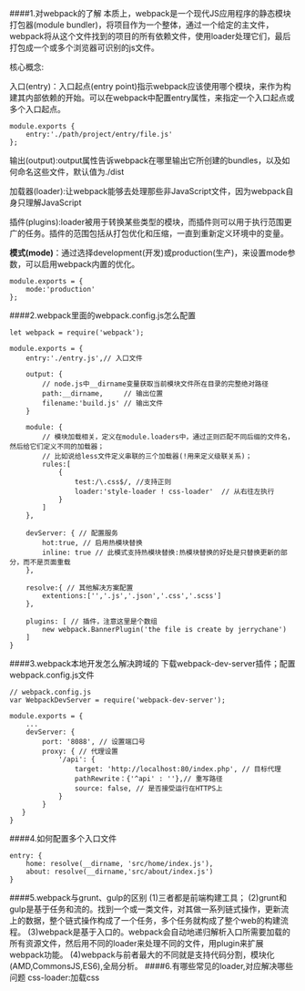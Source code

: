 ####1.对webpack的了解
本质上，webpack是一个现代JS应用程序的静态模块打包器(module bundler)，将项目作为一个整体，通过一个给定的主文件，webpack将从这个文件找到的项目的所有依赖文件，使用loader处理它们，最后打包成一个或多个浏览器可识别的js文件。

核心概念:

入口(entry)：入口起点(entry point)指示webpack应该使用哪个模块，来作为构建其内部依赖的开始。可以在webpack中配置entry属性，来指定一个入口起点或多个入口起点。
```
module.exports {
    entry:'./path/project/entry/file.js'
};
```
输出(output):output属性告诉webpack在哪里输出它所创建的bundles，以及如何命名这些文件，默认值为./dist   

加载器(loader):让webpack能够去处理那些非JavaScript文件，因为webpack自身只理解JavaScript

插件(plugins):loader被用于转换某些类型的模块，而插件则可以用于执行范围更广的任务。插件的范围包括从打包优化和压缩，一直到重新定义环境中的变量。

**模式(mode)**：通过选择development(开发)或production(生产)，来设置mode参数，可以启用webpack内置的优化。
```
module.exports = {
    mode:'production'
};
```
####2.webpack里面的webpack.config.js怎么配置
```
let webpack = require('webpack');

module.exports = {
    entry:'./entry.js',// 入口文件
    
    output: {
        // node.js中__dirname变量获取当前模块文件所在目录的完整绝对路径
        path:__dirname,     // 输出位置
        filename:'build.js' // 输出文件
    }
    
    module: {
        // 模块加载相关，定义在module.loaders中，通过正则匹配不同后缀的文件名，然后给它们定义不同的加载器；
        // 比如说给less文件定义串联的三个加载器(!用来定义级联关系)；
        rules:[
            {
                test:/\.css$/, //支持正则
                loader:'style-loader ! css-loader'  // 从右往左执行
            }
        ]
    },
    
    devServer: { // 配置服务
        hot:true, // 启用热模块替换
        inline: true // 此模式支持热模块替换:热模块替换的好处是只替换更新的部分，而不是页面重载
    },
    
    resolve:{ // 其他解决方案配置
        extentions:['','.js','.json','.css','.scss']
    },
    
    plugins: [ // 插件，注意这里是个数组
        new webpack.BannerPlugin('the file is create by jerrychane')
    ]
}
```
####3.webpack本地开发怎么解决跨域的
下载webpack-dev-server插件；配置webpack.config.js文件
```
// webpack.config.js
var WebpackDevServer = require('webpack-dev-server');

module.exports = {
    ...
    devServer: {
        port: '8088', // 设置端口号
        proxy: { // 代理设置
            '/api': {
                target: 'http://localhost:80/index.php', // 目标代理
                pathRewrite：{'^api' : ''},// 重写路径
                source: false, // 是否接受运行在HTTPS上
            }
        } 
   }
}
```
####4.如何配置多个入口文件
```
entry: {
    home: resolve(__dirname, 'src/home/index.js'),
    about: resolve(__dirname,'src/about/index.js')
}
```
####5.webpack与grunt、gulp的区别
(1)三者都是前端构建工具；
(2)grunt和gulp是基于任务和流的。找到一个或一类文件，对其做一系列链式操作，更新流上的数据，整个链式操作构成了一个任务，多个任务就构成了整个web的构建流程。
(3)webpack是基于入口的。webpack会自动地递归解析入口所需要加载的所有资源文件，然后用不同的loader来处理不同的文件，用plugin来扩展webpack功能。
(4)webpack与前者最大的不同就是支持代码分割，模块化(AMD,CommonsJS,ES6),全局分析。
####6.有哪些常见的loader,对应解决哪些问题
css-loader:加载css 




